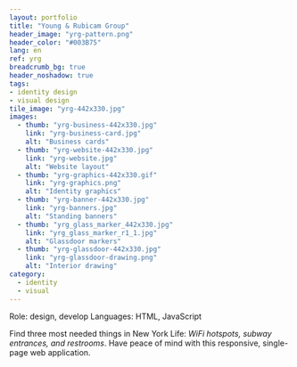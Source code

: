 ```yaml
---
layout: portfolio
title: "Young & Rubicam Group"
header_image: "yrg-pattern.png"
header_color: "#003B75"
lang: en
ref: yrg
breadcrumb_bg: true
header_noshadow: true
tags:
- identity design
- visual design
tile_image: "yrg-442x330.jpg"
images:
  - thumb: "yrg-business-442x330.jpg"
    link: "yrg-business-card.jpg"
    alt: "Business cards"
  - thumb: "yrg-website-442x330.jpg"
    link: "yrg-website.jpg"
    alt: "Website layout"
  - thumb: "yrg-graphics-442x330.gif"
    link: "yrg-graphics.png"
    alt: "Identity graphics"
  - thumb: "yrg-banner-442x330.jpg"
    link: "yrg-banners.jpg"
    alt: "Standing banners"
  - thumb: "yrg_glass_marker_442x330.jpg"
    link: "yrg_glass_marker_r1_1.jpg"
    alt: "Glassdoor markers"
  - thumb: "yrg-glassdoor-442x330.jpg"
    link: "yrg-glassdoor-drawing.png"
    alt: "Interior drawing"
category:
  - identity
  - visual
---
```

<div class="project-info">
  <span>Role:</span> design, develop
  <span>Languages:</span> HTML, JavaScript
</div>

  Find three most needed things in New York Life: <em>WiFi hotspots, subway entrances, and restrooms</em>. Have peace of mind with this responsive, single-page web application.
